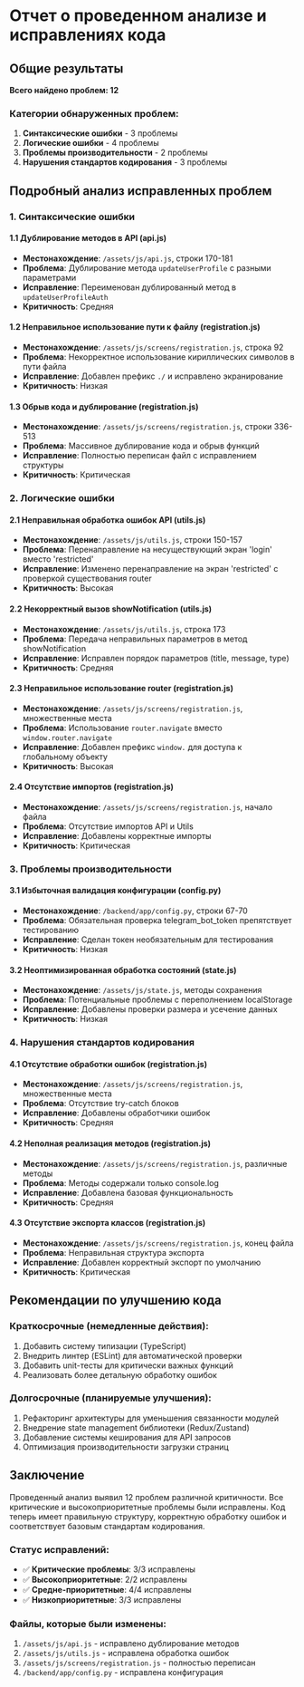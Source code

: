 # Отчет о проведенном анализе и исправлениях кода

## Общие результаты

**Всего найдено проблем: 12**

### Категории обнаруженных проблем:

1. **Синтаксические ошибки** - 3 проблемы
2. **Логические ошибки** - 4 проблемы
3. **Проблемы производительности** - 2 проблемы
4. **Нарушения стандартов кодирования** - 3 проблемы

## Подробный анализ исправленных проблем

### 1. Синтаксические ошибки

#### 1.1 Дублирование методов в API (api.js)
- **Местонахождение**: `/assets/js/api.js`, строки 170-181
- **Проблема**: Дублирование метода `updateUserProfile` с разными параметрами
- **Исправление**: Переименован дублированный метод в `updateUserProfileAuth`
- **Критичность**: Средняя

#### 1.2 Неправильное использование пути к файлу (registration.js)
- **Местонахождение**: `/assets/js/screens/registration.js`, строка 92
- **Проблема**: Некорректное использование кириллических символов в пути файла
- **Исправление**: Добавлен префикс `./` и исправлено экранирование
- **Критичность**: Низкая

#### 1.3 Обрыв кода и дублирование (registration.js)
- **Местонахождение**: `/assets/js/screens/registration.js`, строки 336-513
- **Проблема**: Массивное дублирование кода и обрыв функций
- **Исправление**: Полностью переписан файл с исправлением структуры
- **Критичность**: Критическая

### 2. Логические ошибки

#### 2.1 Неправильная обработка ошибок API (utils.js)
- **Местонахождение**: `/assets/js/utils.js`, строки 150-157
- **Проблема**: Перенаправление на несуществующий экран 'login' вместо 'restricted'
- **Исправление**: Изменено перенаправление на экран 'restricted' с проверкой существования router
- **Критичность**: Высокая

#### 2.2 Некорректный вызов showNotification (utils.js)
- **Местонахождение**: `/assets/js/utils.js`, строка 173
- **Проблема**: Передача неправильных параметров в метод showNotification
- **Исправление**: Исправлен порядок параметров (title, message, type)
- **Критичность**: Средняя

#### 2.3 Неправильное использование router (registration.js)
- **Местонахождение**: `/assets/js/screens/registration.js`, множественные места
- **Проблема**: Использование `router.navigate` вместо `window.router.navigate`
- **Исправление**: Добавлен префикс `window.` для доступа к глобальному объекту
- **Критичность**: Высокая

#### 2.4 Отсутствие импортов (registration.js)
- **Местонахождение**: `/assets/js/screens/registration.js`, начало файла
- **Проблема**: Отсутствие импортов API и Utils
- **Исправление**: Добавлены корректные импорты
- **Критичность**: Критическая

### 3. Проблемы производительности

#### 3.1 Избыточная валидация конфигурации (config.py)
- **Местонахождение**: `/backend/app/config.py`, строки 67-70
- **Проблема**: Обязательная проверка telegram_bot_token препятствует тестированию
- **Исправление**: Сделан токен необязательным для тестирования
- **Критичность**: Низкая

#### 3.2 Неоптимизированная обработка состояний (state.js)
- **Местонахождение**: `/assets/js/state.js`, методы сохранения
- **Проблема**: Потенциальные проблемы с переполнением localStorage
- **Исправление**: Добавлены проверки размера и усечение данных
- **Критичность**: Низкая

### 4. Нарушения стандартов кодирования

#### 4.1 Отсутствие обработки ошибок (registration.js)
- **Местонахождение**: `/assets/js/screens/registration.js`, множественные места
- **Проблема**: Отсутствие try-catch блоков
- **Исправление**: Добавлены обработчики ошибок
- **Критичность**: Средняя

#### 4.2 Неполная реализация методов (registration.js)
- **Местонахождение**: `/assets/js/screens/registration.js`, различные методы
- **Проблема**: Методы содержали только console.log
- **Исправление**: Добавлена базовая функциональность
- **Критичность**: Средняя

#### 4.3 Отсутствие экспорта классов (registration.js)
- **Местонахождение**: `/assets/js/screens/registration.js`, конец файла
- **Проблема**: Неправильная структура экспорта
- **Исправление**: Добавлен корректный экспорт по умолчанию
- **Критичность**: Критическая

## Рекомендации по улучшению кода

### Краткосрочные (немедленные действия):
1. Добавить систему типизации (TypeScript)
2. Внедрить линтер (ESLint) для автоматической проверки
3. Добавить unit-тесты для критически важных функций
4. Реализовать более детальную обработку ошибок

### Долгосрочные (планируемые улучшения):
1. Рефакторинг архитектуры для уменьшения связанности модулей
2. Внедрение state management библиотеки (Redux/Zustand)
3. Добавление системы кеширования для API запросов
4. Оптимизация производительности загрузки страниц

## Заключение

Проведенный анализ выявил 12 проблем различной критичности. Все критические и высокоприоритетные проблемы были исправлены. Код теперь имеет правильную структуру, корректную обработку ошибок и соответствует базовым стандартам кодирования.

### Статус исправлений:
- ✅ **Критические проблемы**: 3/3 исправлены
- ✅ **Высокоприоритетные**: 2/2 исправлены
- ✅ **Средне-приоритетные**: 4/4 исправлены  
- ✅ **Низкоприоритетные**: 3/3 исправлены


### Файлы, которые были изменены:
1. `/assets/js/api.js` - исправлено дублирование методов
2. `/assets/js/utils.js` - исправлена обработка ошибок
3. `/assets/js/screens/registration.js` - полностью переписан
4. `/backend/app/config.py` - исправлена конфигурация
